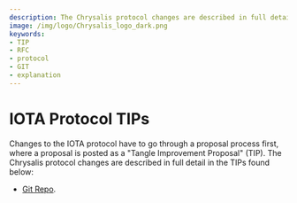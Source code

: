 ```yaml
---
description: The Chrysalis protocol changes are described in full detail in the TIPs.
image: /img/logo/Chrysalis_logo_dark.png
keywords:
- TIP
- RFC
- protocol
- GIT
- explanation
---
```

# IOTA Protocol TIPs

Changes to the IOTA protocol have to go through a proposal process first, where a proposal is posted as a "Tangle Improvement Proposal" (TIP). The Chrysalis protocol changes are described in full detail in the TIPs found below:

- [Git Repo](https://github.com/iotaledger/tips/pulls).
